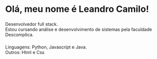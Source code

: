 <h1 align="left">Olá, meu nome é Leandro Camilo!</h1>

###

<p align="left">Desenvolvedor full stack. <br>Estou cursando análise e desenvolvimento de sistemas pela faculdade Descomplica.</p>

###

<p align="left">Linguagens: Python, Javascript e Java.<br>Outros: Html e Css</p>

###


###
